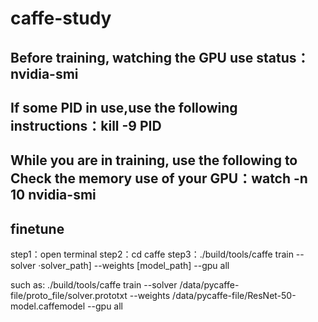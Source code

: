 # caffe-study

## Before training, watching the GPU use status：nvidia-smi
## If some PID in use,use the following instructions：kill -9 PID
## While you are in training, use the following to Check the memory use of your GPU：watch -n 10 nvidia-smi












## finetune
step1：open terminal
step2：cd caffe
step3：./build/tools/caffe train --solver ·solver_path] --weights [model_path] --gpu all

such as:
./build/tools/caffe train --solver /data/pycaffe-file/proto_file/solver.prototxt --weights /data/pycaffe-file/ResNet-50-model.caffemodel --gpu all
